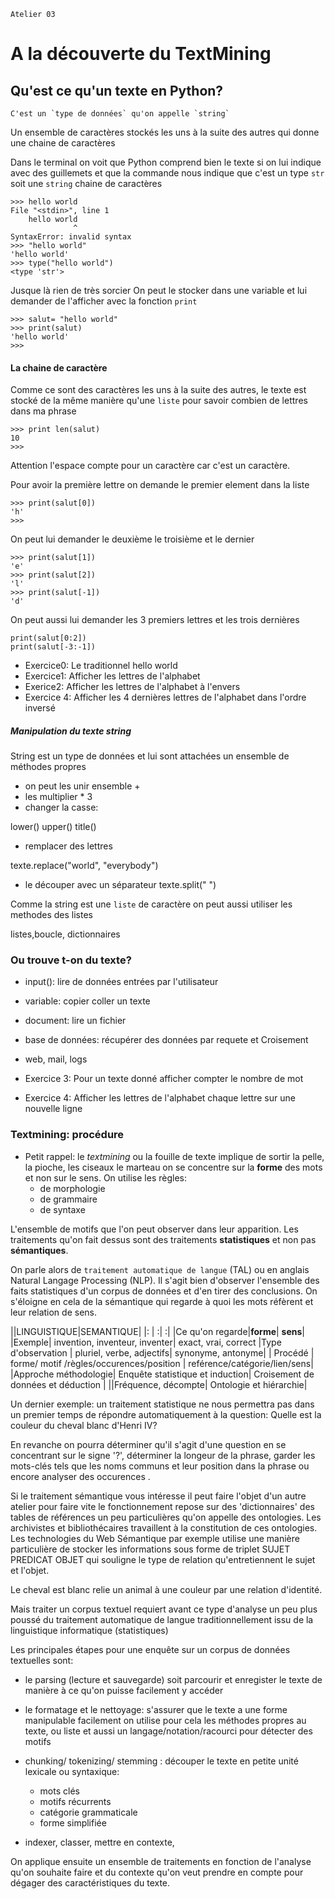 `Atelier 03`
# A la découverte du TextMining





## Qu'est ce qu'un texte en Python?
    C'est un `type de données` qu'on appelle `string`
Un ensemble de caractères stockés les uns à la suite des autres qui donne une chaine de caractères

Dans le terminal on voit que Python comprend bien le texte si on lui indique avec des guillemets et que la commande nous indique
que c'est un type `str` soit une `string` chaine de caractères
```
>>> hello world
File "<stdin>", line 1
    hello world
              ^
SyntaxError: invalid syntax
>>> "hello world"
'hello world'
>>> type("hello world")
<type 'str'>
```
Jusque là rien de très sorcier
On peut le stocker dans une variable
et lui demander de l'afficher avec la fonction `print`
```
>>> salut= "hello world"
>>> print(salut)
'hello world'
>>>
```
#### La chaine de caractère
Comme ce sont des caractères les uns à la suite des autres, le texte est stocké de la même manière qu'une `liste`
pour savoir combien de lettres dans ma phrase
```
>>> print len(salut)
10
>>>
```
Attention l'espace compte pour un caractère car c'est un caractère.

Pour avoir la première lettre on demande le premier element dans la liste
```
>>> print(salut[0])
'h'
>>>
```
On peut lui demander le deuxième le troisième et le dernier
```
>>> print(salut[1])
'e'
>>> print(salut[2])
'l'
>>> print(salut[-1])
'd'
```
On peut aussi lui demander
les 3 premiers lettres et les trois dernières
```
print(salut[0:2])
print(salut[-3:-1])
```
* Exercice0: Le traditionnel hello world
* Exercice1: Afficher les lettres de l'alphabet
* Exerice2: Afficher les lettres de l'alphabet à l'envers
* Exercice 4: Afficher les 4 dernières lettres de l'alphabet dans l'ordre inversé
##### Manipulation du texte string
String est un type de données et lui sont attachées un ensemble de méthodes propres
* on peut les unir ensemble +
* les multiplier * 3
* changer la casse:

lower()
upper()
title()

* remplacer des lettres

texte.replace("world", "everybody")
* le découper avec un séparateur
texte.split(" ")

Comme la string est une `liste` de caractère on peut aussi utiliser les methodes des listes

listes,boucle, dictionnaires

### Ou trouve t-on du texte?
* input(): lire de données entrées par l'utilisateur
* variable: copier coller un texte
* document: lire un fichier
* base de données: récupérer des données par requete et Croisement
* web, mail, logs

* Exercice 3: Pour un texte donné afficher compter le nombre de mot


* Exercice 4: Afficher les lettres de l'alphabet chaque lettre sur une nouvelle ligne

### Textmining: procédure
* Petit rappel: le *textmining* ou la fouille de texte implique de sortir la pelle, la pioche, les ciseaux le marteau on se concentre sur la **forme** des mots et non sur le sens. On utilise les règles:
  * de morphologie
  * de grammaire
  * de syntaxe

L'ensemble de motifs que l'on peut observer dans leur apparition. Les traitements qu'on fait dessus sont des traitements **statistiques** et non pas **sémantiques**.

On parle alors de `traitement automatique de langue` (TAL) ou en anglais Natural Langage Processing (NLP). Il s'agit bien d'observer l'ensemble des faits statistiques d'un corpus de données et d'en tirer des conclusions.
On s'éloigne en cela de la sémantique qui regarde à quoi les mots réfèrent et leur relation de sens.

||LINGUISTIQUE|SEMANTIQUE|
|: | :| :|
|Ce qu'on regarde|**forme**| **sens**|
|Exemple| invention, inventeur, inventer| exact, vrai, correct
|Type d'observation | pluriel, verbe, adjectifs| synonyme, antonyme|
| Procédé | forme/ motif /règles/occurences/position | reférence/catégorie/lien/sens|
|Approche méthodologie| Enquête statistique et induction| Croisement de données et déduction |
||Fréquence, décompte| Ontologie et hiérarchie|

Un dernier exemple:
un traitement statistique ne nous permettra pas dans un premier temps de répondre automatiquement à la question: Quelle est la couleur du cheval blanc d'Henri IV?

En revanche on pourra déterminer qu'il s'agit d'une question en se concentrant sur le signe '?', déterminer la longeur de la phrase, garder les mots-clés tels que les noms communs et leur position dans la phrase ou  encore analyser des occurences .

Si le traitement sémantique vous intéresse il peut faire l'objet d'un autre atelier pour faire vite le fonctionnement repose sur des 'dictionnaires' des tables de références un peu particulières qu'on appelle des ontologies. Les archivistes et bibliothécaires travaillent à la constitution de ces ontologies.
Les technologies du Web Sémantique par exemple utilise une manière particulière de stocker les informations sous forme de triplet SUJET PREDICAT OBJET qui souligne le type de relation qu'entretiennent le sujet et l'objet.

Le cheval est blanc relie un animal à une couleur par une relation d'identité.

Mais traiter un corpus textuel requiert avant ce type d'analyse un peu plus poussé du traitement automatique de langue traditionnellement issu de la linguistique informatique (statistiques)

Les principales étapes pour une enquête sur un corpus de données textuelles sont:

* le parsing (lecture et sauvegarde) soit parcourir et enregister le texte de manière à ce qu'on puisse facilement y accéder

* le formatage et le nettoyage: s'assurer que le texte a une forme manipulable facilement
on utilise pour cela les méthodes propres au texte, ou liste et aussi un langage/notation/racourci pour détecter des motifs

* chunking/ tokenizing/ stemming : découper le texte en petite unité lexicale ou syntaxique:
  - mots clés
  - motifs récurrents
  - catégorie grammaticale
  - forme simplifiée

* indexer, classer, mettre en contexte,

On applique ensuite un ensemble de traitements en fonction de l'analyse qu'on souhaite faire et du contexte qu'on veut prendre en compte pour dégager des caractéristiques du texte.
